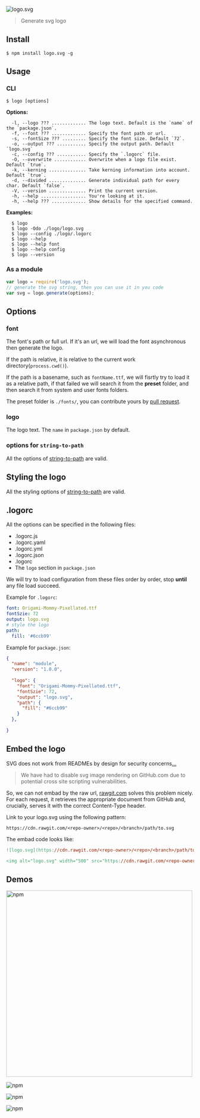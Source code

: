 ![logo.svg](https://cdn.rawgit.com/bubkoo/logo.svg/master/logo.svg)

> Generate svg logo

## Install

```
$ npm install logo.svg -g
```

## Usage

### CLI

```
$ logo [options]
```

**Options:**

```
  -l, --logo ??? ............. The logo text. Default is the `name` of the `package.json`.
  -f, --font ??? ............. Specify the font path or url.
  -s, --fontSize ??? ......... Specify the font size. Default `72`.
  -o, --output ??? ........... Specify the output path. Default `logo.svg`
  -c, --config ??? ........... Specify the `.logorc` file.
  -O, --overwrite ............ Overwrite when a logo file exist. Default `true`.
  -k, --kerning .............. Take kerning information into account. Default `true`.
  -d, --divided .............. Generate individual path for every char. Default `false`.
  -V, --version .............. Print the current version.
  -h, --help ................. You're looking at it.
  -h, --help ??? ............. Show details for the specified command.
```

**Examples:**

```
  $ logo
  $ logo -Odo ./logo/logo.svg
  $ logo --config ./logo/.logorc
  $ logo --help
  $ logo --help font
  $ logo --help config
  $ logo --version
```

### As a module

```js
var logo = require('logo.svg');
// generate the svg string, then you can use it in you code
var svg = logo.generate(options);
```

## Options

### font

The font's path or full url. If it's an url, we will load the font asynchronous then generate the logo.

If the path is relative, it is relative to the current work directory(`process.cwd()`). 

If the path is a basename, such as `fontName.ttf`, we will fisrtly try to load it as a relative path, if that failed we will search it from the **preset** folder, and then search it from system and user fonts folders.

The preset folder is `./fonts/`, you can contribute yours by [pull request](https://github.com/bubkoo/logo.svg/pulls).

### logo

The logo text. The `name` in `package.json` by default.

### options for `string-to-path`

All the options of [string-to-path](https://github.com/bubkoo/string-to-path#options) are valid. 

## Styling the logo

All the styling options of [string-to-path](https://github.com/bubkoo/string-to-path#styling-the-elements) are valid. 

## .logorc

All the options can be specified in the following files:

- .logorc.js
- .logorc.yaml
- .logorc.yml
- .logorc.json
- .logorc
- The `logo` section in `package.json`

We will try to load configuration from these files order by order, stop **until** any file load succeed.

Example for `.logorc`:

```yaml
font: Origami-Mommy-Pixellated.ttf
fontSzie: 72
output: logo.svg
# style the logo
path:
  fill: '#6ccb99'
```

Example for `package.json`:

```json
{
  "name": "module",
  "version": "1.0.0",
 
  "logo": {
    "font": "Origami-Mommy-Pixellated.ttf",
    "fontSzie": 72,
    "output": "logo.svg",
    "path": {
      "fill": "#6ccb99"
    }
  },
  
}
```


## Embed the logo

SVG does not work from READMEs by design for security concerns[...](http://stackoverflow.com/a/21521184/895245)

> We have had to disable svg image rendering on GitHub.com due to potential cross site scripting vulnerabilities.

So, we can not embad by the raw url, [rawgit.com](http://rawgit.com/) solves this problem nicely. For each request, it retrieves the appropriate document from GitHub and, crucially, serves it with the correct Content-Type header.

Link to your logo.svg using the following pattern:

```
https://cdn.rawgit.com/<repo-owner>/<repo>/<branch>/path/to.svg
```

The embad code looks like:

```mk
![logo.svg](https://cdn.rawgit.com/<repo-owner>/<repo>/<branch>/path/to.svg)

<img alt="logo.svg" width="500" src="https://cdn.rawgit.com/<repo-owner>/<repo>/<branch>/path/to.svg">
```

## Demos

<img alt="npm" width="500" src="https://cdn.rawgit.com/bubkoo/logo.svg/master/demos/Gubblebum-Blocky/npm.svg">

![npm](https://cdn.rawgit.com/bubkoo/logo.svg/master/demos/Origami-Mommy/divided.svg)

![npm](https://cdn.rawgit.com/bubkoo/logo.svg/master/demos/Blocked/blocked.svg)

![npm](https://cdn.rawgit.com/bubkoo/logo.svg/master/demos/MK-Zodnig-Square/square.svg)



